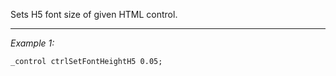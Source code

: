 Sets H5 font size of given HTML control.


---
*Example 1:*
```sqf
_control ctrlSetFontHeightH5 0.05;
```